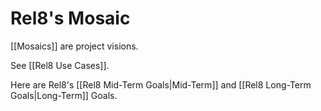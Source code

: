 # Rel8's Mosaic
[[Mosaics]] are project visions. 

See [[Rel8 Use Cases]]. 

Here are Rel8's [[Rel8 Mid-Term Goals|Mid-Term]] and [[Rel8 Long-Term Goals|Long-Term]] Goals. 

